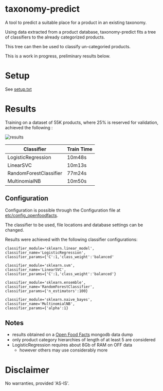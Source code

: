 # taxonomy-predict

A tool to predict a suitable place for a product in an existing taxonomy.

Using data extracted from a product database, taxonomy-predict fits a tree of classifiers to the already categorized products.

This tree can then be used to classify un-categoried products.

This is a work in progress, preliminary results below.

# Setup

See [setup.txt](https://github.com/caldweln/taxonomy-predict/blob/master/setup.txt)

# Results

Training on a dataset of 55K products, where 25% is reserved for validation, achieved the following : 

![results](https://cloud.githubusercontent.com/assets/9846264/20644814/40916a4a-b43c-11e6-9a2b-457a9ae12221.png)

| Classifier | Train Time |
|------------|------------|
| LogisticRegression | 10m48s |
| LinearSVC | 10m13s |
| RandomForestClassifier | 77m24s |
| MultinomialNB | 10m50s |

## Configuration

Configuration is possible through the Configuration file at [etc/config_openfoodfacts](https://github.com/caldweln/taxonomy-predict/blob/master/src/python/etc/config_openfoodfacts.py).

The classifier to be used, file locations and database settings can be changed.

Results were achieved with the following classifier configurations:

```
classifier_module='sklearn.linear_model',
classifier_name='LogisticRegression',
classifier_params={'C':1,'class_weight':'balanced'

classifier_module='sklearn.svm',
classifier_name='LinearSVC',
classifier_params={'C':1,'class_weight':'balanced'}

classifier_module='sklearn.ensemble',
classifier_name='RandomForestClassifier',
classifier_params={'n_estimators':100}

classifier_module='sklearn.naive_bayes',
classifier_name='MultinomialNB',
classifier_params={'alpha':1}

```


## Notes
- results obtained on a [Open Food Facts](http://world.openfoodfacts.org/data) mongodb data dump
- only product category hierarchies of length of at least 5 are considered
- LogisticRegression requires about 8Gb of RAM on OFF data
  - however others may use considerably more


# Disclaimer

No warranties, provided 'AS-IS'.
